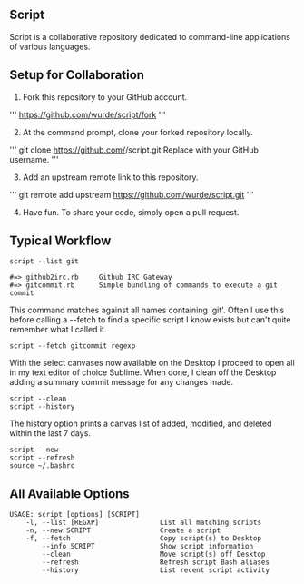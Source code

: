 Script
--------------
Script is a collaborative repository dedicated to command-line applications of various languages.

Setup for Collaboration
--------------

1. Fork this repository to your GitHub account.

'''
https://github.com/wurde/script/fork
'''

2. At the command prompt, clone your forked repository locally.

'''
    git clone https://github.com/<user>/script.git
    Replace <user> with your GitHub username.
'''

3. Add an upstream remote link to this repository.

'''
    git remote add upstream https://github.com/wurde/script.git
'''

4. Have fun. To share your code, simply open a pull request.

Typical Workflow
--------------

```
script --list git

#=> github2irc.rb     Github IRC Gateway
#=> gitcommit.rb      Simple bundling of commands to execute a git commit
```

This command matches against all names containing 'git'. Often I use this before
calling a --fetch to find a specific script I know exists but can't quite remember
what I called it.

```
script --fetch gitcommit regexp
```

With the select canvases now available on the Desktop I proceed to open all
in my text editor of choice Sublime. When done, I clean off the Desktop adding a
summary commit message for any changes made.

```
script --clean
script --history
```

The history option prints a canvas list of added, modified, and deleted
within the last 7 days.

```
script --new
script --refresh
source ~/.bashrc
```

All Available Options
--------------

```
USAGE: script [options] [SCRIPT]
    -l, --list [REGXP]               List all matching scripts
    -n, --new SCRIPT                 Create a script
    -f, --fetch                      Copy script(s) to Desktop
        --info SCRIPT                Show script information
        --clean                      Move script(s) off Desktop
        --refresh                    Refresh script Bash aliases
        --history                    List recent script activity
```
